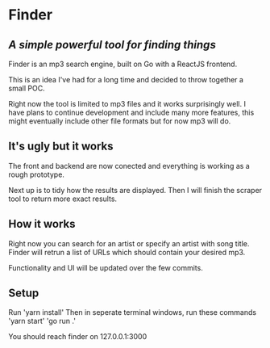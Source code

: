 # Finder
## _A simple powerful tool for finding things_

Finder is an mp3 search engine, built on Go with a ReactJS frontend.

This is an idea I've had for a long time and decided to throw together a small POC.

Right now the tool is limited to mp3 files and it works surprisingly well. I have plans to continue development and include many more features, this might eventually include other file formats but for now mp3 will do.

## It's ugly but it works

The front and backend are now conected and everything is working as a rough prototype.

Next up is to tidy how the results are displayed. Then I will finish the scraper tool to return more exact results.

## How it works

Right now you can search for an artist or specify an artist with song title. Finder will retrun a list of URLs which should contain your desired mp3.

Functionality and UI will be updated over the few commits.


## Setup

Run 'yarn install'
Then in seperate terminal windows, run these commands
'yarn start'
'go run .'

You should reach finder on 127.0.0.1:3000
